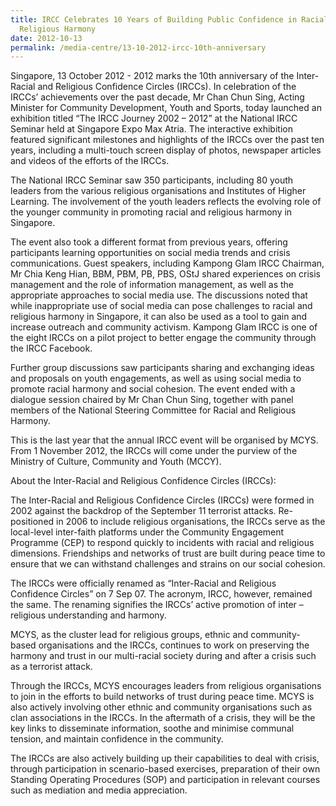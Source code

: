 ```yaml
---
title: IRCC Celebrates 10 Years of Building Public Confidence in Racial and
  Religious Harmony
date: 2012-10-13
permalink: /media-centre/13-10-2012-ircc-10th-anniversary
---
```


Singapore, 13 October 2012 - 2012 marks the 10th anniversary of the Inter-Racial and Religious Confidence Circles (IRCCs). In celebration of the IRCCs’ achievements over the past decade, Mr Chan Chun Sing, Acting Minister for Community Development, Youth and Sports, today launched an exhibition titled “The IRCC Journey 2002 – 2012” at the National IRCC Seminar held at Singapore Expo Max Atria. The interactive exhibition featured significant milestones and highlights of the IRCCs over the past ten years, including a multi-touch screen display of photos, newspaper articles and videos of the efforts of the IRCCs.

The National IRCC Seminar saw 350 participants, including 80 youth leaders from the various religious organisations and Institutes of Higher Learning. The involvement of the youth leaders reflects the evolving role of the younger community in promoting racial and religious harmony in Singapore. 

The event also took a different format from previous years, offering participants learning opportunities on social media trends and crisis communications. Guest speakers, including Kampong Glam IRCC Chairman, Mr Chia Keng Hian, BBM, PBM, PB, PBS, OStJ shared experiences on crisis management and the role of information management, as well as the appropriate approaches to social media use. The discussions noted that while inappropriate use of social media can pose challenges to racial and religious harmony in Singapore, it can also be used as a tool to gain and increase outreach and community activism. Kampong Glam IRCC is one of the eight IRCCs on a pilot project to better engage the community through the IRCC Facebook.

Further group discussions saw participants sharing and exchanging ideas and proposals on youth engagements, as well as using social media to promote racial harmony and social cohesion. The event ended with a dialogue session chaired by Mr Chan Chun Sing, together with panel members of the National Steering Committee for Racial and Religious Harmony.

This is the last year that the annual IRCC event will be organised by MCYS. From 1 November 2012, the IRCCs will come under the purview of the Ministry of Culture, Community and Youth (MCCY).

About the Inter-Racial and Religious Confidence Circles (IRCCs):

The Inter-Racial and Religious Confidence Circles (IRCCs) were formed in 2002 against the backdrop of the September 11 terrorist attacks. Re-positioned in 2006 to include religious organisations, the IRCCs serve as the local-level inter-faith platforms under the Community Engagement Programme (CEP) to respond quickly to incidents with racial and religious dimensions. Friendships and networks of trust are built during peace time to ensure that we can withstand challenges and strains on our social cohesion.

The IRCCs were officially renamed as “Inter-Racial and Religious Confidence Circles” on 7 Sep 07. The acronym, IRCC, however, remained the same. The renaming signifies the IRCCs’ active promotion of inter – religious understanding and harmony.

MCYS, as the cluster lead for religious groups, ethnic and community-based organisations and the IRCCs, continues to work on preserving the harmony and trust in our multi-racial society during and after a crisis such as a terrorist attack.

Through the IRCCs, MCYS encourages leaders from religious organisations to join in the efforts to build networks of trust during peace time. MCYS is also actively involving other ethnic and community organisations such as clan associations in the IRCCs. In the aftermath of a crisis, they will be the key links to disseminate information, soothe and minimise communal tension, and maintain confidence in the community.

The IRCCs are also actively building up their capabilities to deal with crisis, through participation in scenario-based exercises, preparation of their own Standing Operating Procedures (SOP) and participation in relevant courses such as mediation and media appreciation.